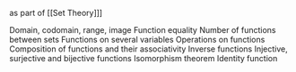 as part of [[Set Theory]]]

Domain, codomain, range, image
Function equality
Number of functions between sets
Functions on several variables
Operations on functions
Composition of functions and their associativity
Inverse functions
Injective, surjective and bijective functions
Isomorphism theorem
Identity function